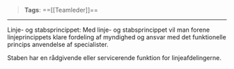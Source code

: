 >**Tags**: ==[[Teamleder]]==
___

Linje- og stabsprincippet: Med linje- og stabsprincippet vil man forene linjeprincippets klare fordeling af myndighed og ansvar med det funktionelle princips anvendelse af specialister. ​

Staben har en rådgivende eller servicerende funktion for linjeafdelingerne.